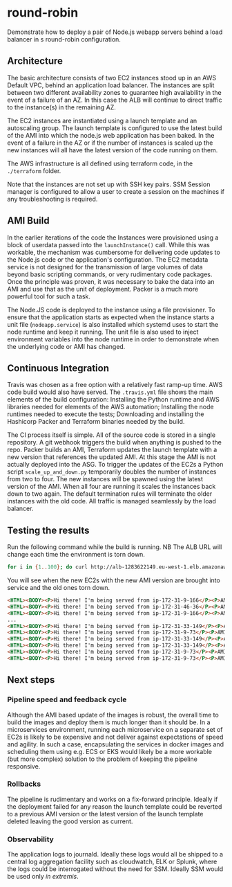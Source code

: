 # round-robin
Demonstrate how to deploy a pair of Node.js webapp servers behind a load balancer in s round-robin configuration.

## Architecture

The basic architecture consists of two EC2 instances stood up in an AWS Default VPC, 
behind an application load balancer. The instances are split between two different availability
zones to guarantee high availability in the event of a failure of an AZ. In this case the
ALB will continue to direct traffic to the instance(s) in the remaining AZ.

The EC2 instances are instantiated using a launch template and an autoscaling group. The launch
template is configured to use the latest build of the AMI into which the node.js web 
application has been baked. In the event of a failure in the AZ or if the number of instances 
is scaled up the new instances will all have the latest version of the code running on them.

The AWS infrastructure is all defined using terraform code, in the `./terraform` folder.

Note that the instances are not set up with SSH key pairs. SSM Session manager
is configured to allow a user to 
create a session on the machines if any
troubleshooting is required.

## AMI Build
In the earlier iterations of the code the Instances were provisioned using a block
of userdata passed into the `launchInstance()` call. While this was workable, the mechanism
was cumbersome for delivering code updates to the Node.js code or the application's 
configuration. The EC2 metadata service is not designed for the transmission of large
volumes of data beyond basic scripting commands, or very rudimentary code packages. 
Once the principle was proven, it was necessary
to bake the data into an AMI and use that as the unit of deployment. Packer is a much more 
powerful tool for such a task.

The Node.JS code is deployed to the instance using a file provisioner. To ensure that 
the application starts as expected when the instance starts a unit file (`nodeapp.service`) 
is also installed
which systemd uses to start the node runtime and keep it running. The unit file is also
used to inject environment variables into the node runtime in order to
demonstrate when the underlying code or AMI has changed.

## Continuous Integration
Travis was chosen as a free option with a relatively fast ramp-up time. AWS code build
would also have served.
The `.travis.yml` file shows the main elements of the build configuration: Installing the 
Python runtime and AWS libraries needed for elements of the AWS automation; Installing the node runtimes needed to execute the tests; Downloading and installing the Hashicorp Packer and Terraform binaries needed by the build.

The CI process itself is simple. All of the source code is stored in a single repository.
A git webhook triggers the build when anything is pushed to the repo. Packer builds an AMI,
Terraform updates the launch template with a new version that references the updated AMI.
At this stage the AMI is not actually deployed into the ASG. To trigger the updates of the EC2s
a Python script `scale_up_and_down.py` temporarily doubles the number of instances from two 
to four. The new instances will be spawned using the latest version of the AMI.
When all four are running it scales the instances back down to two again. The default 
termination rules will terminate the older instances with the old code. All traffic is
managed seamlessly by the load balancer.

## Testing the results
Run the following command while the build is running. NB The ALB URL will change each time the environment is torn down.

```bash
for i in {1..100}; do curl http://alb-1283622149.eu-west-1.elb.amazonaws.com/; sleep 5s; echo ;done;
```
You will see when the new EC2s with the new AMI version are brought into service and the old ones torn down.

```html
<HTML><BODY><P>Hi there! I'm being served from ip-172-31-9-166</P><P>AMI built from commit814d1293e6b73a8810435611c49a52a6033c3545</P><P>Travis build numbercundefined</P></BODY></HTML>
<HTML><BODY><P>Hi there! I'm being served from ip-172-31-46-36</P><P>AMI built from commit814d1293e6b73a8810435611c49a52a6033c3545</P><P>Travis build numbercundefined</P></BODY></HTML>
<HTML><BODY><P>Hi there! I'm being served from ip-172-31-9-166</P><P>AMI built from commit814d1293e6b73a8810435611c49a52a6033c3545</P><P>Travis build numbercundefined</P></BODY></HTML>
...
<HTML><BODY><P>Hi there! I'm being served from ip-172-31-33-149</P><P>AMI built from commit0ecbca35f91edf4d3e03476bfc84dc620efb1fa2</P><P>Travis build number28</P></BODY></HTML>
<HTML><BODY><P>Hi there! I'm being served from ip-172-31-9-73</P><P>AMI built from commit0ecbca35f91edf4d3e03476bfc84dc620efb1fa2</P><P>Travis build number28</P></BODY></HTML>
<HTML><BODY><P>Hi there! I'm being served from ip-172-31-33-149</P><P>AMI built from commit0ecbca35f91edf4d3e03476bfc84dc620efb1fa2</P><P>Travis build number28</P></BODY></HTML>
<HTML><BODY><P>Hi there! I'm being served from ip-172-31-33-149</P><P>AMI built from commit0ecbca35f91edf4d3e03476bfc84dc620efb1fa2</P><P>Travis build number28</P></BODY></HTML>
<HTML><BODY><P>Hi there! I'm being served from ip-172-31-9-73</P><P>AMI built from commit0ecbca35f91edf4d3e03476bfc84dc620efb1fa2</P><P>Travis build number28</P></BODY></HTML>
<HTML><BODY><P>Hi there! I'm being served from ip-172-31-9-73</P><P>AMI built from commit0ecbca35f91edf4d3e03476bfc84dc620efb1fa2</P><P>Travis build number28</P></BODY></HTML>
```
## Next steps
### Pipeline speed and feedback cycle
Although the AMI based update of the images is robust, the overall time to build the images 
and deploy them is much longer than it should be. In a microservices environment, running each
microservice on a separate set of EC2s is likely to be expensive and not deliver against
expectations of speed and agility. In such a case, encapsulating the services in docker
images and scheduling them using e.g. ECS or EKS would likely be a more workable 
(but more complex) solution to the problem of keeping the pipeline responsive.

### Rollbacks
The pipeline is rudimentary and works on
a fix-forward principle. Ideally if the 
deployment failed for any reason the launch 
template could be reverted to a previous AMI version or the latest version of the launch template deleted leaving the good
version as current.

### Observability
The application logs to journald. Ideally these
logs would all be shipped to a central log aggregation facility
such as cloudwatch, ELK or Splunk, where the logs could be interrogated without the 
need for SSM. Ideally SSM would be used only _in extremis_.